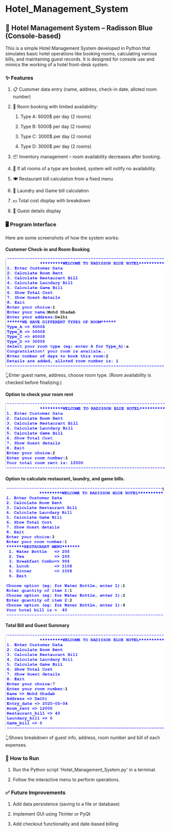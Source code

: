 # Hotel_Management_System

## 🏨 Hotel Management System – Radisson Blue (Console-based)
This is a simple Hotel Management System developed in Python that simulates basic hotel operations like booking rooms, calculating various bills, and maintaining guest records. It is designed for console use and mimics the working of a hotel front-desk system.

### ✨ Features
1. 📋 Customer data entry (name, address, check-in date, alloted room number)

2. 🏨 Room booking with limited availability:

    1. Type A: 6000$ per day (2 rooms)

    2. Type B: 5000$ per day (2 rooms)

    3. Type C: 3000$ per day (2 rooms)

    4. Type D: 3000$ per day (2 rooms)

3. 📦 Inventory management – room availability decreases after booking.

4. 🚫 If all rooms of a type are booked, system will notify no availability.

5. 🍽️ Restaurant bill calculation from a fixed menu

6. 🧺 Laundry and Game bill calculation

7. 💵 Total cost display with breakdown

8. 📃 Guest details display

### 🖥️ Program Interface
Here are some screenshots of how the system works:

#### Customer Check-in and Room Booking

![alt text](image/image.png)

👆Enter guest name, address, choose room type. (Room availability is checked before finalizing.)

#### Option to check your room rent

![alt text](image/image-1.png)


#### Option to calculate restaurant, laundry, and game bills.

![alt text](image/image-2.png)

#### Total Bill and Guest Summary

![alt text](image/image-3.png)

👆Shows breakdown of guest info, address, room number and bill of each expenses.

### 🚀 How to Run
1. Run the Python script 'Hotel_Management_System.py' in a terminal.

2. Follow the interactive menu to perform operations.

### ✅ Future Improvements
1. Add data persistence (saving to a file or database)

2. Implement GUI using Tkinter or PyQt

3. Add checkout functionality and date-based billing

